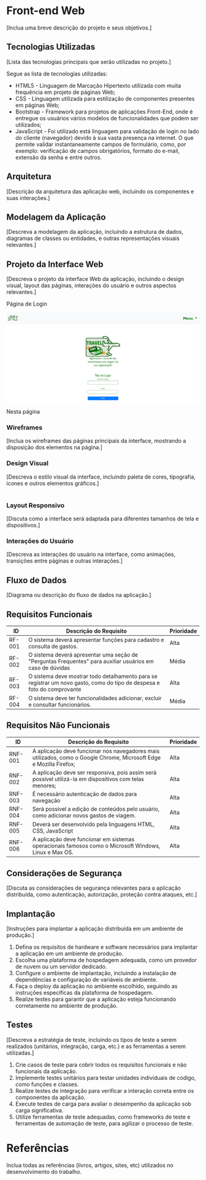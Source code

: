 # Front-end Web

[Inclua uma breve descrição do projeto e seus objetivos.]

## Tecnologias Utilizadas
[Lista das tecnologias principais que serão utilizadas no projeto.]

Segue as lista de tecnologias utilizadas:

* HTML5 - Linguagem de Marcação Hipertexto utilizada com muita frequência em projeto de páginas Web;
* CSS - Linguagem utilizada para estilização de componentes presentes em páginas Web;
* Bootstrap - Framework para projetos de aplicações Front-End, onde é entregue os usuários vários modelos de funcionalidades que podem ser utilizados;
* JavaScript - Foi utilizado está linguagem para validação de login no lado do cliente (navegador) devido à sua vasta presença na internet. O que permite validar instantaneamente campos de formulário, como, por exemplo: verificação de campos obrigatórios, formato do e-mail, extensão da senha e entre outros.

## Arquitetura

[Descrição da arquitetura das aplicação web, incluindo os componentes e suas interações.]

## Modelagem da Aplicação
[Descreva a modelagem da aplicação, incluindo a estrutura de dados, diagramas de classes ou entidades, e outras representações visuais relevantes.]

## Projeto da Interface Web
[Descreva o projeto da interface Web da aplicação, incluindo o design visual, layout das páginas, interações do usuário e outros aspectos relevantes.]

Página de Login

![Página_Login](/src/IMAGE/Login.png)

Nesta página 

### Wireframes
[Inclua os wireframes das páginas principais da interface, mostrando a disposição dos elementos na página.]

### Design Visual
[Descreva o estilo visual da interface, incluindo paleta de cores, tipografia, ícones e outros elementos gráficos.]

# 


### Layout Responsivo
[Discuta como a interface será adaptada para diferentes tamanhos de tela e dispositivos.]

### Interações do Usuário
[Descreva as interações do usuário na interface, como animações, transições entre páginas e outras interações.]

## Fluxo de Dados

[Diagrama ou descrição do fluxo de dados na aplicação.]

## Requisitos Funcionais

| ID | Descrição do Requisito | Prioridade |
| --- | --- | --- |
| RF-001 | O sistema deverá apresentar funções para cadastro e consulta de gastos. | Alta |
| RF-002 | O sistema deverá apresentar uma seção de "Perguntas Frequentes" para auxiliar usuários em caso de dúvidas | Média |
| RF-003 | O sistema deve mostrar todo detalhamento para se registrar um novo gasto, como do tipo de despesa e foto do comprovante| Alta |
| RF-004 | O sistema deve ter funcionalidades adicionar, excluir e consultar funcionários.  | Média |

## Requisitos Não Funcionais


| ID | Descrição do Requisito | Prioridade |
| --- | --- | --- |
| RNF-001 | A aplicação deve funcionar nos navegadores mais utilizados, como o Google Chrome, Microsoft Edge e Mozilla Firefox; | Alta |
| RNF-002 | A aplicação deve ser responsiva, pois assim será possível utilizá-la em dispositivos com telas menores; | Alta |
| RNF-003 | É necessário autenticação de dados para navegação | Alta |
| RNF-004 | Será possível a edição de conteúdos pelo usuário, como adicionar novos gastos de viagem. | Alta |
| RNF-005 | Deverá ser desenvolvido pela linguagens HTML, CSS, JavaScript | Alta |
|RNF-006  | A aplicação deve funcionar em sistemas operacionais famosos como o Microsoft Windows, Linux e Max OS.  | Alta |



## Considerações de Segurança

[Discuta as considerações de segurança relevantes para a aplicação distribuída, como autenticação, autorização, proteção contra ataques, etc.]

## Implantação

[Instruções para implantar a aplicação distribuída em um ambiente de produção.]

1. Defina os requisitos de hardware e software necessários para implantar a aplicação em um ambiente de produção.
2. Escolha uma plataforma de hospedagem adequada, como um provedor de nuvem ou um servidor dedicado.
3. Configure o ambiente de implantação, incluindo a instalação de dependências e configuração de variáveis de ambiente.
4. Faça o deploy da aplicação no ambiente escolhido, seguindo as instruções específicas da plataforma de hospedagem.
5. Realize testes para garantir que a aplicação esteja funcionando corretamente no ambiente de produção.

## Testes

[Descreva a estratégia de teste, incluindo os tipos de teste a serem realizados (unitários, integração, carga, etc.) e as ferramentas a serem utilizadas.]

1. Crie casos de teste para cobrir todos os requisitos funcionais e não funcionais da aplicação.
2. Implemente testes unitários para testar unidades individuais de código, como funções e classes.
3. Realize testes de integração para verificar a interação correta entre os componentes da aplicação.
4. Execute testes de carga para avaliar o desempenho da aplicação sob carga significativa.
5. Utilize ferramentas de teste adequadas, como frameworks de teste e ferramentas de automação de teste, para agilizar o processo de teste.

# Referências

Inclua todas as referências (livros, artigos, sites, etc) utilizados no desenvolvimento do trabalho.
